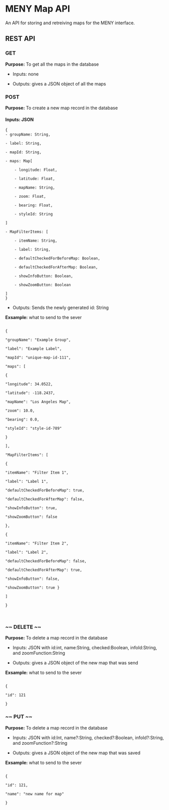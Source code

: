 
# MENY Map API

An API for storing and retreiving maps for the MENY interface.

  

## REST API

  

### GET

**Purpose:** To get all the maps in the database

- Inputs: none

- Outputs: gives a JSON object of all the maps

  

### POST

**Purpose:** To create a new map record in the database

#### Inputs: JSON
	{
	- groupName: String,

	- label: String,

	- mapId: String,

	- maps: Map[

		- longitude: Float,

		- latitude: Float,

		- mapName: String,

		- zoom: Float,

		- bearing: Float,

		- styleId: String

	]

	- MapFilterItems: [

		- itemName: String,

		- label: String,

		- defaultCheckedForBeforeMap: Boolean,

		- defaultCheckedForAfterMap: Boolean,

		- showInfoButton: Boolean,

		- showZoomButton: Boolean

	]
	}
- Outputs: Sends the newly generated id: String

**Exsample:** what to send to the sever

```

{

"groupName": "Example Group",

"label": "Example Label",

"mapId": "unique-map-id-111",

"maps": [

{

"longitude": 34.0522,

"latitude": -118.2437,

"mapName": "Los Angeles Map",

"zoom": 10.0,

"bearing": 0.0,

"styleId": "style-id-789"

}

],

"MapFilterItems": [

{

"itemName": "Filter Item 1",

"label": "Label 1",

"defaultCheckedForBeforeMap": true,

"defaultCheckedForAfterMap": false,

"showInfoButton": true,

"showZoomButton": false

},

{

"itemName": "Filter Item 2",

"label": "Label 2",

"defaultCheckedForBeforeMap": false,

"defaultCheckedForAfterMap": true,

"showInfoButton": false,

"showZoomButton": true }

]

}

  

```

### ~~ DELETE ~~

**Purpose:** To delete a map record in the database

- Inputs: JSON with id:int, name:String, checked:Boolean, infoId:String, and zoomFunction:String

- Outputs: gives a JSON object of the new map that was send

**Exsample:** what to send to the sever

```

{

"id": 121

}

```

### ~~ PUT ~~

**Purpose:** To delete a map record in the database

- Inputs: JSON with id:Int, name?:String, checked?:Boolean, infoId?:String, and zoomFunction?:String

- Outputs: gives a JSON object of the new map that was saved

**Exsample:** what to send to the sever

```

{

"id": 121,

"name": "new name for map"

}

```
